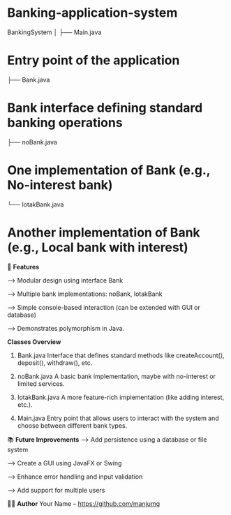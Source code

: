 # Banking-application-system 

BankingSystem
│
├── Main.java             
# Entry point of the application
├── Bank.java              
# Bank interface defining standard banking operations
├── noBank.java            
# One implementation of Bank (e.g., No-interest bank)
└── lotakBank.java        
# Another implementation of Bank (e.g., Local bank with interest)

📌 **Features**

--> Modular design using interface Bank

--> Multiple bank implementations: noBank, lotakBank

--> Simple console-based interaction (can be extended with GUI or database)

--> Demonstrates polymorphism in Java.

**Classes Overview**

1) Bank.java
   Interface that defines standard methods like createAccount(), deposit(), withdraw(), etc.

2) noBank.java
   A basic bank implementation, maybe with no-interest or limited services.

3) lotakBank.java
   A more feature-rich implementation (like adding interest, etc.).

4) Main.java
   Entry point that allows users to interact with the system and choose between different bank types.



📚 **Future Improvements**
--> Add persistence using a database or file system

--> Create a GUI using JavaFX or Swing

--> Enhance error handling and input validation

--> Add support for multiple users

🧑‍💻 **Author**
Your Name – https://github.com/manjumg







